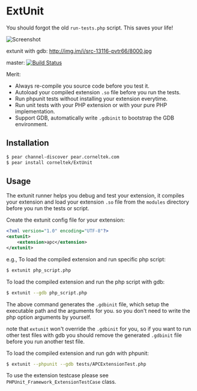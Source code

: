 ExtUnit
=============

You should forgot the old `run-tests.php` script. This saves your life!

![Screenshot](http://images.plurk.com/yjqO-46eQ3xA2IgA69F3hcuMVOc.jpg)

extunit with gdb: <http://img.im/i/src-13116-pvtr66/8000.jpg>

master: [![Build Status](https://travis-ci.org/c9s/php-ExtUnit.png)](https://travis-ci.org/c9s/php-ExtUnit)


Merit:

- Always re-compile you source code before you test it.
- Autoload your compiled extension `.so` file before you run the tests.
- Run phpunit tests without installing your extension everytime.
- Run unit tests with your PHP extension or with your pure PHP implementation.
- Support GDB, automatically write `.gdbinit` to bootstrap the GDB environment.

Installation
------------

```sh
$ pear channel-discover pear.corneltek.com
$ pear install corneltek/ExtUnit
```

Usage
------

The extunit runner helps you debug and test your extension, it 
compiles your extension and load your extension `.so` file from the `modules` directory before 
you run the tests or script.

Create the extunit config file for your extension:

```xml
<?xml version="1.0" encoding="UTF-8"?>
<extunit>
    <extension>apc</extension>
</extunit>
```

e.g., To load the compiled extension and run specific php script:

```sh
$ extunit php_script.php
```

To load the compiled extension and run the php script with gdb:

```sh
$ extunit --gdb php_script.php
```

The above command generates the `.gdbinit` file, which setup the executable path and the arguments 
for you. so you don't need to write the php option arguments by yourself.

note that `extunit` won't override the `.gdbinit` for you, so if you want to run other test files with gdb
you should remove the generated `.gdbinit` file before you run another test file.

To load the compiled extension and run gdn with phpunit:

```sh
$ extunit --phpunit --gdb tests/APCExtensionTest.php
```

To use the extension testcase please see `PHPUnit_Framework_ExtensionTestCase` class.


